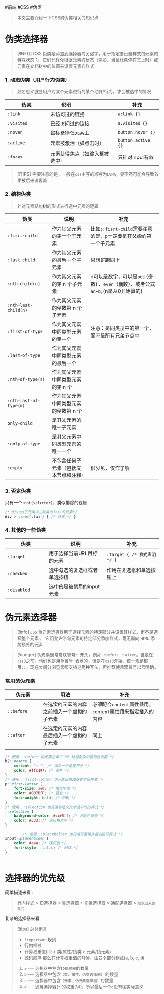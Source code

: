 #前端 #CSS #伪类

> 本文主要介绍一下CSS的伪类相关的知识点

# 伪类选择器

> [!INFO] 
> CSS 伪类是添加到选择器的关键字，用于指定要设置样式的元素的特殊状态 1。 它们允许你根据元素的状态（例如，当鼠标悬停在其上时）或元素在文档树中的位置来设置元素的样式



### 1. 动态伪类（用户行为伪类）

> 顾名思义就是用户对某个元素进行的某个动作/行为，才会被选中的情况

| 伪类   <img width="100"/> | 说明<img width="100"/> | 补充                                       |
| ----------------------- | -------------------- | ---------------------------------------- |
| `:link`                 | 未访问过的链接              | `a:link {}`                              |
| `:visited`              | 已经访问过的链接             | `a:visited {}`                           |
| `:hover`                | 鼠标悬停在元素上             | `button:hover {}`                        |
| `:active`               | 元素被激活（如点击时）          | `button:active {}`                       |
| `:focus`                | 元素获得焦点（如输入框被选中）      | <span class="red-text">只针对input有效</span> |
> [!TIPS]  需要注意的是，一般在`css`中写的顺序为`LVHA`，要不然可能会导致效果被后来者覆盖

### 2. 结构伪类

> 针对元素结构树的形式进行选中元素的逻辑

| 伪类 <img width="250"/>  | 说明                   | 补充                                                                      |
| ---------------------- | -------------------- | ----------------------------------------------------------------------- |
| `:fisrt-child`         | 作为其父元素的第一个子元素        | 比如`p:fisrt-child`需要注意的是，<span class="red-text">`p`一定要是其父级的第一个子元素</span> |
| `:last-child`          | 作为其父元素的最后一个子元素       | 思想逻辑同上                                                                  |
| `:nth-child(n)`        | 作为其父元素的第 n 个子元素      | n可以是数字，可以是`odd` (奇数) 、`even`（偶数）、或者公式`an+b`, (n是从0开始算的)                 |
| `:nth-last-child(n)`   | 作为其父元素的倒数第 n 个子元素    |                                                                         |
| `:first-of-type`       | 作为其父元素中同类型元素的第一个     | 注意：是同类型中的第一个，而不是所有兄弟节点中                                                 |
| `:last-of-type`        | 作为其父元素中同类型元素的最后一个    |                                                                         |
| `:nth-of-type(n)`      | 作为其父元素中同类型元素的第 n 个   |                                                                         |
| `:nth-last-of-type(n)` | 作为其父元素中同类型元素的倒数第 n 个 |                                                                         |
| `only-child`           | 是其父元素的唯一子元素          |                                                                         |
| `:only-of-type`        | 是其父元素中同类型元素的唯一一个     |                                                                         |
| `:empty`               | 不包含任何子元素（包括文本节点和注释）  | 很少见，仅作了解                                                                |

### 3. 否定伪类

只有一个`:not(selector)`，类似排除的逻辑

```css
/* div的p子元素中去除类为fail的元素*/
div > p:not(.fail) { /* 样式 */ }
```

### 4. 其他的一些伪类

| 伪类   <img width = "100"> | 说明              | 补充                       |
| ------------------------ | --------------- | ------------------------ |
| `:target`                | 用于选择当前URL目标的元素  | `:target { /* 样式声明 */ }` |
| `:checked`               | 选中勾选的复选框或者单选按钮  | 作用在复选框和单选按钮上             |
| `:disabled`              | 选中的是被禁用的input元素 |                          |

# 伪元素选择器

> [!info]
> `CSS` 伪元素选择器用于选择元素的特定部分并设置其样式，而不是选择整个元素 。 它们允许你向元素的特定部分添加样式，而无需向 `HTML` 添加额外的元素

> [!danger]
> 伪元素通常用双冒号`::`开头，例如`::befor`、`::after`。但是在`css3`之前，他们也是用单冒号`:`表示的，但是在`css3`开始，统一规范都用`::`，现在大部分浏览器都支持这两种写法，但推荐使用双冒号以示明确。


###  常用的伪元素

| 伪元素 <img width="100"> | 用法                    | 补充                                     |
| --------------------- | --------------------- | -------------------------------------- |
| `::before`            | 在选定的元素的内容之前插入一个虚拟的子元素 | 必须配合`content`属性使用，`content`属性用来指定插入的内容 |
| `::after`             | 在选定的元素的内容最后插入一个虚拟的子元素 | 同上                                     |
|                       |                       |                                        |

```css
/* 使用 ::before 伪元素在每个 h2 标题前添加装饰性内容 */
h2::before {
	content: "✨ "; /* 添加一个星星符号 */
	color: #ffc107; /* 金色 */
}
/* 使用 ::first-letter 伪元素设置段落首字母样式 */
p::first-letter {
	font-size: 2em; /* 增大字体 */
	color: #007BFF; /* 蓝色 */
	font-weight: bold; /* 加粗 */
}
/* 使用 ::selection 伪元素自定义文本选中时的样式 */
::selection {
	background-color: #cce5ff; /* 浅蓝色背景 */
	color: #333; /* 深灰色文字 */
}

        /* 使用 ::placeholder 伪元素设置输入框占位符样式 */
input::placeholder {
	color: #aaa; /* 浅灰色 */
	font-style: italic; /* 斜体 */
}
    
```


# 选择器的优先级

简单描述来看：

> 行内样式 > ID选择器 > 类选择器 > 元素选择器 > 通配选择器 > `继承过来的样式`


复杂的选择器来看

> [!tips]
> 总体而言
>  - `!important` 规则
>  - 行内样式
>  - 计算权重值(ID > 类/属性/伪类 > 元素/伪元素)
>  - 源码顺序
> 那么在计算权重值的时候，由四个部分组成(a, b, c, d)
> 1. `a`  ---  选择器中包含`ID选择器`的数量
> 2. `b`  ---  选择器中包含`（类、属性、伪类选择器）` 的数量
> 3. `c`  ---  选择器中包含`（元素、伪元素选择器）`的数量
> 4. `d` ---   通用选择器(`*`)的权重为0，所以最后一个`d`没有啥实际意义




